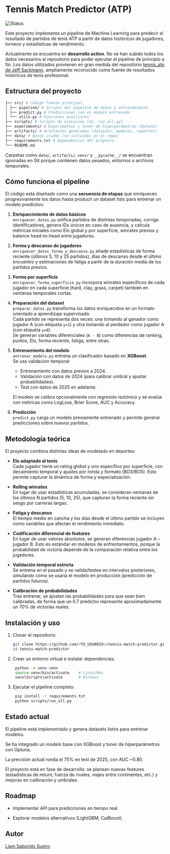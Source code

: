 # Tennis Match Predictor (ATP)


![Status](https://img.shields.io/badge/status-in%20development-yellow)

Este proyecto implementa un pipeline de Machine Learning para predecir el resultado de partidos de tenis ATP a partir de datos históricos de jugadores, torneos y estadísticas de rendimiento.  

Actualmente se encuentra en **desarrollo activo**.  No se han subido todos los datos necesarios al repositorio para poder ejecutar el pipeline de principio a fin. Los datos utilizados provienen en gran medida del repositorio [tennis_atp de Jeff Sackmann](https://github.com/JeffSackmann/tennis_atp), ampliamente reconocido como fuente de resultados históricos de tenis profesional.  

## Estructura del proyecto

  ```bash
  ├── src/ # Código fuente principal
  │ ├── pipeline/ # Scripts del pipeline de datos y entrenamiento
  │ ├── predict.py # Predicciones con el modelo entrenado
  │ └── utils.py # Funciones auxiliares
  ├── scripts/ # Scripts de ejecución (ej. run_all.py)
  ├── experiments/ # Experimentos y tuner de hiperparámetros (Optuna)
  ├── artifacts/ # Artefactos generados (datasets, modelos, reportes)
  ├── data/ # Datos crudos (no incluidos en el repo)
  ├── requirements.txt # Dependencias del proyecto
  └── README.md

  ```

Carpetas como `data/`, `artifacts/`, `venv/` y `__pycache__/` se encuentran ignoradas en Git porque contienen datos pesados, entornos o archivos temporales.

## Cómo funciona el pipeline

El código está diseñado como una **secuencia de etapas** que enriquecen progresivamente los datos hasta producir un dataset listo para entrenar un modelo predictivo:

1. **Enriquecimiento de datos básicos**  
   `enriquecer_datos.py` unifica partidos de distintas temporadas, corrige identificadores, genera IDs únicos en caso de ausencia, y calcula métricas iniciales como Elo global y por superficie, winrates previos y balance head-to-head entre jugadores.

2. **Forma y descanso de jugadores**  
   `enriquecer_datos_forma_y_descanso.py` añade estadísticas de forma reciente (últimos 5, 10 y 25 partidos), días de descanso desde el último encuentro y estimaciones de fatiga a partir de la duración media de los partidos previos.

3. **Forma por superficie**  
   `enriquecer_forma_superficie.py` incorpora winrates específicos de cada jugador en cada superficie (hard, clay, grass, carpet) también en ventanas temporales cortas.

4. **Preparación del dataset**  
   `preparar_datos.py` transforma los datos enriquecidos en un formato orientado a aprendizaje supervisado.  
   Cada partido se representa dos veces: una tomando al ganador como jugador A (con etiqueta `y=1`) y otra tomando al perdedor como jugador A (con etiqueta `y=0`).  
   Se generan variables diferenciales (`A - B`) como diferencias de ranking, puntos, Elo, forma reciente, fatiga, entre otras.

5. **Entrenamiento del modelo**  
   `entrenar_modelo.py` entrena un clasificador basado en **XGBoost**.  
   Se usa validación temporal:  
   - Entrenamiento con datos previos a 2024.  
   - Validación con datos de 2024 (para calibrar umbral y ajustar probabilidades).  
   - Test con datos de 2025 en adelante.  

   El modelo se calibra opcionalmente con regresión isotónica y se evalúa con métricas como LogLoss, Brier Score, AUC y Accuracy.

6. **Predicción**  
   `predict.py` carga un modelo previamente entrenado y permite generar predicciones sobre nuevos partidos.


## Metodología teórica

El proyecto combina distintas ideas de modelado en deportes:

- **Elo adaptado al tenis**  
  Cada jugador tiene un rating global y uno específico por superficie, con decaimiento temporal y ajustes por ronda y formato (BO3/BO5). Esto permite capturar la dinámica de forma y especialización.

- **Rolling winrates**  
  En lugar de usar estadísticas acumuladas, se consideran ventanas de los últimos N partidos (5, 10, 25), que capturan la forma reciente sin sesgo por carreras largas.

- **Fatiga y descanso**  
  El tiempo medio en cancha y los días desde el último partido se incluyen como variables que afectan el rendimiento inmediato.

- **Codificación diferencial de features**  
  En lugar de usar valores absolutos, se generan diferencias jugador A – jugador B. Esto es estándar en modelos de enfrentamientos, porque la probabilidad de victoria depende de la comparación relativa entre los jugadores.

- **Validación temporal estricta**  
  Se entrena en el pasado y se valida/testea en intervalos posteriores, simulando cómo se usaría el modelo en producción (predicción de partidos futuros).

- **Calibración de probabilidades**  
  Tras entrenar, se ajustan las probabilidades para que sean bien calibradas, de forma que un 0.7 predicho represente aproximadamente un 70% de victorias reales.


## Instalación y uso

1. Clonar el repositorio:
   ```bash
   git clone https://github.com/<TU_USUARIO>/tennis-match-predictor.git
   cd tennis-match-predictor

2. Crear un entorno virtual e instalar dependencias:
   ```bash
    python -m venv venv
    source venv/bin/activate    # Linux/Mac
    venv\Scripts\activate       # Windows

3. Ejecutar el pipeline completo:
   ```bash
    pip install -r requirements.txt
    python scripts/run_all.py


## Estado actual

El pipeline está implementado y genera datasets listos para entrenar modelos.

Se ha integrado un modelo base con XGBoost y tuner de hiperparámetros con Optuna.

La precisión actual ronda el 75% en test de 2025, con AUC ~0.80.

El proyecto está en fase de desarrollo: se planean nuevas features (estadísticas de return, fuerza de rivales, viajes entre continentes, etc.) y mejoras en calibración y umbrales.

## Roadmap

- Implementar API para predicciones en tiempo real.

- Explorar modelos alternativos (LightGBM, CatBoost).

## Autor
[Liam Saborido Sueiro]([https://github.com/JeffSackmann/tennis_atp](https://www.linkedin.com/in/liam-saborido-b245352b5/))


